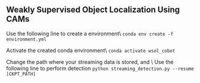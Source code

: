 ## Weakly Supervised Object Localization Using CAMs

Use the following line to create a environment\\
```conda env create -f environment.yml```

Activate the created conda environment\\
```conda activate wsol_cobot```

Change the path where your streaming data is stored, and \\
Use the following line to perform detection
```python streaming_detection.py --resume [CKPT_PATH]```

